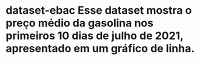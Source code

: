 # dataset-ebac Esse dataset mostra o preço médio da gasolina nos primeiros 10 dias de julho de 2021, apresentado em um gráfico de linha.